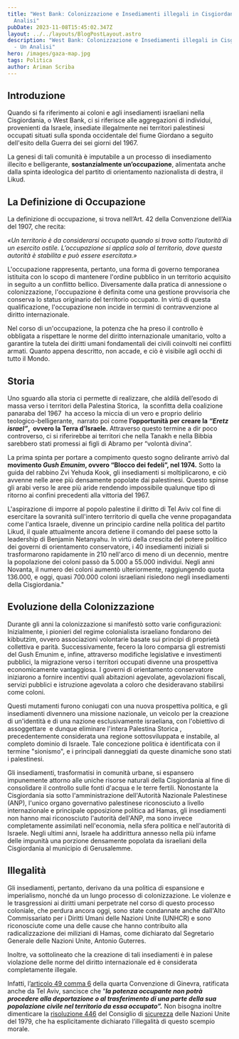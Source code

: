 ```yaml
---
title: "West Bank: Colonizzazione e Insediamenti illegali in Cisgiordania - Un
  Analisi"
pubDate: 2023-11-08T15:45:02.347Z
layout: ../../layouts/BlogPostLayout.astro
description: "West Bank: Colonizzazione e Insediamenti illegali in Cisgiordania
  - Un Analisi"
hero: /images/gaza-map.jpg
tags: Politica
author: Ariman Scriba
---
```

## Introduzione

Quando si fa riferimento ai coloni e agli insediamenti israeliani nella Cisgiordania, o West Bank, ci si riferisce alle aggregazioni di individui, provenienti da Israele, insediate illegalmente nei territori palestinesi occupati situati sulla sponda occidentale del fiume Giordano a seguito dell'esito della Guerra dei sei giorni del 1967. 

La genesi di tali comunità è imputabile a un processo di insediamento illecito e belligerante, **sostanzialmente un’occupazione**, alimentata anche dalla spinta ideologica del partito di orientamento nazionalista di destra, il Likud.

## La Definizione di Occupazione

La definizione di occupazione, si trova nell’Art. 42 della Convenzione dell’Aia del 1907, che recita: 

*«Un territorio è da considerarsi occupato quando si trova sotto l’autorità di un esercito ostile. L’occupazione si applica solo al territorio, dove questa autorità è stabilita e può essere esercitata.»* 

L'occupazione rappresenta, pertanto, una forma di governo temporanea istituita con lo scopo di mantenere l'ordine pubblico in un territorio acquisito in seguito a un conflitto bellico. Diversamente dalla pratica di annessione o colonizzazione, l'occupazione è definita come una gestione provvisoria che conserva lo status originario del territorio occupato. In virtù di questa qualificazione, l'occupazione non incide in termini di contravvenzione al diritto internazionale.

Nel corso di un'occupazione, la potenza che ha preso il controllo è obbligata a rispettare le norme del diritto internazionale umanitario, volto a garantire la tutela dei diritti umani fondamentali dei civili coinvolti nei conflitti armati. Quanto appena descritto, non accade, e ciò è visibile agli occhi di tutto il Mondo. 

## Storia

Uno sguardo alla storia ci permette di realizzare, che aldilà dell’esodo di massa verso i territori della Palestina Storica,  la sconfitta della coalizione panaraba del 1967  ha acceso la miccia di un vero e proprio delirio teologico-belligerante,  narrato poi come **l’opportunità per creare la *“Eretz israel”*,  ovvero la Terra d’Israele.** Attraverso questo termine a dir poco controverso, ci si riferirebbe ai territori che nella Tanakh e nella Bibbia sarebbero stati promessi ai figli di Abramo per “volontà divina”.

La prima spinta per portare a compimento questo sogno delirante arrivò dal **movimento *Gush Emunim*, ovvero “Blocco dei fedeli”, nel 1974.** Sotto la guida del rabbino Zvi Yehuda Kook, gli insediamenti si moltiplicarono, e ciò avvenne nelle aree più densamente popolate dai palestinesi. Questo spinse gli arabi verso le aree più aride rendendo impossibile qualunque tipo di ritorno ai confini precedenti alla vittoria del 1967.

L'aspirazione di imporre al popolo palestine il diritto di Tel Aviv col fine di esercitare la sovranità sull'intero territorio di quella che venne propagandata come l'antica Israele, divenne un principio cardine nella politica del partito Likud, il quale attualmente ancora detiene il comando del paese sotto la leadership di Benjamin Netanyahu. In virtù della crescita del potere politico dei governi di orientamento conservatore, i 40 insediamenti iniziali si trasformarono rapidamente in 210 nell'arco di meno di un decennio, mentre la popolazione dei coloni passò da 5.000 a 55.000 individui. Negli anni Novanta, il numero dei coloni aumentò ulteriormente, raggiungendo quota 136.000, e oggi, quasi 700.000 coloni israeliani risiedono negli insediamenti della Cisgiordania."

## Evoluzione della Colonizzazione

Durante gli anni la colonizzazione si manifestò sotto varie configurazioni: Inizialmente, i pionieri del regime colonialista israeliano fondarono dei kibbutzim, ovvero associazioni volontarie basate sui principi di proprietà collettiva e parità. Successivamente, fecero la loro comparsa gli estremisti del Gush Emunim e, infine, attraverso modifiche legislative e investimenti pubblici, la migrazione verso i territori occupati divenne una prospettiva economicamente vantaggiosa. I governi di orientamento conservatore iniziarono a fornire incentivi quali abitazioni agevolate, agevolazioni fiscali, servizi pubblici e istruzione agevolata a coloro che desideravano stabilirsi come coloni.

Questi mutamenti furono coniugati con una nuova prospettiva politica, e gli insediamenti divennero una missione nazionale, un veicolo per la creazione di un'identità e di una nazione esclusivamente israeliana, con l'obiettivo di assoggettare  e dunque eliminare l'intera Palestina Storica , precedentemente considerata una regione sottosviluppata e instabile, al completo dominio di Israele. Tale concezione politica è identificata con il termine "sionismo", e i principali danneggiati da queste dinamiche sono stati i palestinesi.

Gli insediamenti, trasformatisi in comunità urbane, si espansero impunemente attorno alle uniche risorse naturali della Cisgiordania al fine di consolidare il controllo sulle fonti d'acqua e le terre fertili. Nonostante la Cisgiordania sia sotto l'amministrazione dell'Autorità Nazionale Palestinese (ANP), l'unico organo governativo palestinese riconosciuto a livello internazionale e principale opposizione politica ad Hamas, gli insediamenti non hanno mai riconosciuto l'autorità dell'ANP, ma sono invece completamente assimilati nell'economia, nella sfera politica e nell'autorità di Israele. Negli ultimi anni, Israele ha addirittura annesso nella più infame delle impunità una porzione densamente popolata da israeliani della Cisgiordania al municipio di Gerusalemme.

## Illegalità

Gli insediamenti, pertanto, derivano da una politica di espansione e imperialismo, nonché da un lungo processo di colonizzazione. Le violenze e le trasgressioni ai diritti umani perpetrate nel corso di questo processo coloniale, che perdura ancora oggi, sono state condannate anche dall'Alto Commissariato per i Diritti Umani delle Nazioni Unite (UNHCR) e sono riconosciute come una delle cause che hanno contribuito alla radicalizzazione dei miliziani di Hamas, come dichiarato dal Segretario Generale delle Nazioni Unite, Antonio Guterres.

Inoltre, va sottolineato che la creazione di tali insediamenti è in palese violazione delle norme del diritto internazionale ed è considerata completamente illegale.

Infatti, l’[articolo 49 comma 6](https://www.fedlex.admin.ch/eli/cc/1951/300_302_297/it#a28) della quarta Convenzione di Ginevra, ratificata anche da Tel Aviv, sancisce che “***la potenza occupante non potrà procedere alla deportazione o al trasferimento di una parte della sua popolazione civile nel territorio da essa occupato”.*** Non bisogna inoltre dimenticare la [risoluzione 446](https://documents-dds-ny.un.org/doc/RESOLUTION/GEN/NR0/370/60/PDF/NR037060.pdf?OpenElement) del Consiglio di [sicurezza](https://www.wired.it/topic/sicurezza) delle Nazioni Unite del 1979, che ha esplicitamente dichiarato l’illegalità di questo scempio morale.